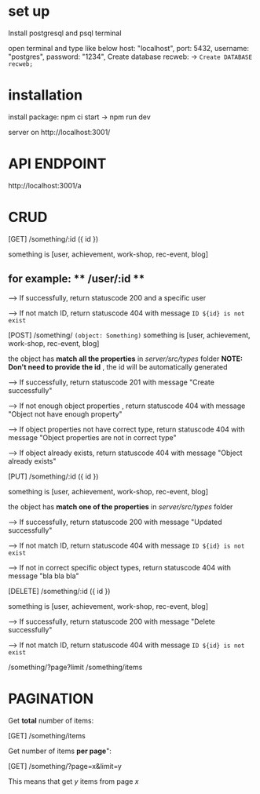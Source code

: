 # set up

Install postgresql and psql terminal

open terminal and type like below
host: "localhost",
port: 5432,
username: "postgres",
password: "1234",
Create database recweb: -> `Create DATABASE recweb;`

# installation

install package: npm ci
start -> npm run dev

server on http://localhost:3001/

# API ENDPOINT

http://localhost:3001/a
# CRUD

[GET] /something/:id ({ id })

something is [user, achievement, work-shop, rec-event, blog]

## for example: ** /user/:id **

--> If successfully, return statuscode 200 and a specific user

--> If not match ID, return statuscode 404 with message `ID ${id} is not exist`

[POST] /something/ `(object: Something)`
something is [user, achievement, work-shop, rec-event, blog]

the object has **match all the properties** in _server/src/types_ folder
**NOTE: Don't need to provide the id** , the id will be automatically generated

--> If successfully, return statuscode 201 with message "Create successfully"

--> If not enough object properties , return statuscode 404 with message "Object not have enough property"

--> If object properties not have correct type, return statuscode 404 with message "Object properties are not in correct type"

--> If object already exists, return statuscode 404 with message "Object already exists"

[PUT] /something/:id ({ id })

something is [user, achievement, work-shop, rec-event, blog]

the object has **match one of the properties** in _server/src/types_ folder

--> If successfully, return statuscode 200 with message "Updated successfully"

--> If not match ID, return statuscode 404 with message `ID ${id} is not exist`

--> If not in correct specific object types, return statuscode 404 with message "bla bla bla"

[DELETE] /something/:id ({ id })

something is [user, achievement, work-shop, rec-event, blog]

--> If successfully, return statuscode 200 with message "Delete successfully"

--> If not match ID, return statuscode 404 with message `ID ${id} is not exist`

/something/?page?limit
/something/items

# PAGINATION

Get **total** number of items:

[GET] /something/items

Get number of items **per page**":

[GET] /something/?page=x&limit=y

This means that get *y* items from page *x* 


